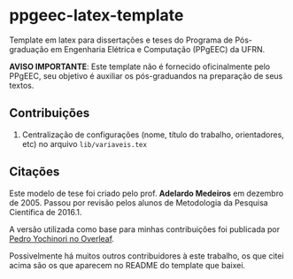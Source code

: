 # ppgeec-latex-template
Template em latex para dissertações e teses do Programa de Pós-graduação em Engenharia Elétrica e Computação (PPgEEC) da UFRN.

**AVISO IMPORTANTE**: Este template não é fornecido oficinalmente pelo PPgEEC, seu objetivo é auxiliar os pós-graduandos na preparação de seus textos.

## Contribuições
1. Centralização de configurações (nome, título do trabalho, orientadores, etc) no arquivo `lib/variaveis.tex`

## Citações

Este modelo de tese foi criado pelo prof. **Adelardo Medeiros** em dezembro de 2005. Passou por revisão pelos alunos de Metodologia da Pesquisa Científica de 2016.1.

A versão utilizada como base para minhas contribuições foi publicada por [Pedro Yochinori no Overleaf](https://www.overleaf.com/latex/templates/template-ppgee-ufrn/njchfrnscgmk).

Possivelmente há muitos outros contribuidores à este trabalho, os que citei acima são os que aparecem no README do template que baixei.

